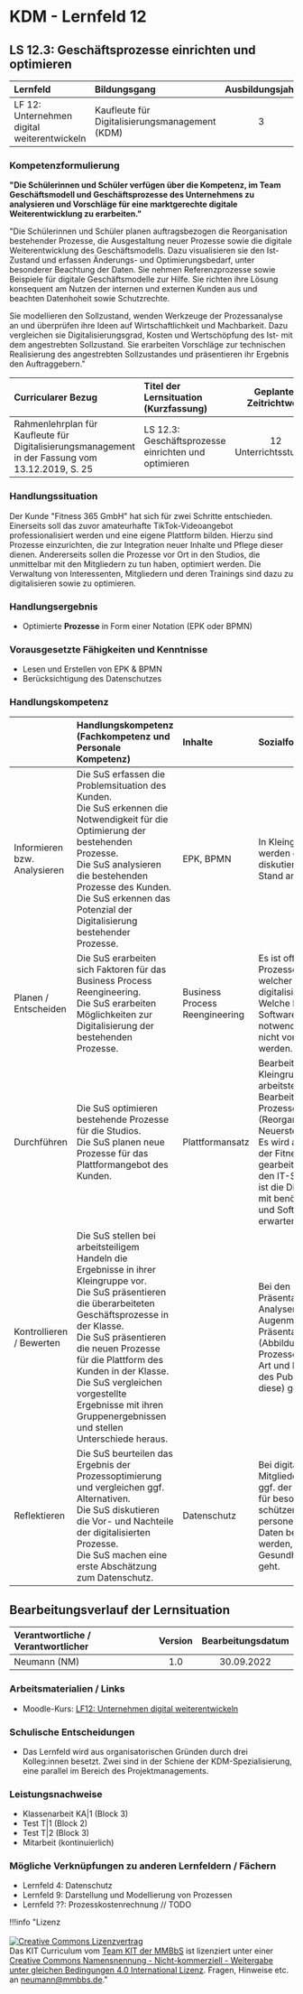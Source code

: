 # KDM - Lernfeld 12

## LS 12.3: Geschäftsprozesse einrichten und optimieren

| Lernfeld | Bildungsgang | Ausbildungsjahr |
| :--- | :--- | :---: |
| LF 12:</br>Unternehmen digital weiterentwickeln | Kaufleute für Digitalisierungsmanagement (KDM) | 3 |

### Kompetenzformulierung

**"Die Schülerinnen und Schüler verfügen über die Kompetenz, im Team Geschäftsmodell und Geschäftsprozesse des Unternehmens zu analysieren und Vorschläge für eine marktgerechte digitale Weiterentwicklung zu erarbeiten."**

"Die Schülerinnen und Schüler planen auftragsbezogen die Reorganisation bestehender Prozesse, die Ausgestaltung neuer Prozesse sowie die digitale Weiterentwicklung des  Geschäftsmodells. Dazu visualisieren sie den Ist-Zustand und erfassen Änderungs- und Optimierungsbedarf, unter besonderer Beachtung der Daten. Sie nehmen Referenzprozesse sowie Beispiele für digitale Geschäftsmodelle zur Hilfe. Sie richten ihre Lösung konsequent am Nutzen der internen und externen Kunden aus und beachten Datenhoheit sowie Schutzrechte.

Sie modellieren den Sollzustand, wenden Werkzeuge der Prozessanalyse an und überprüfen ihre Ideen auf Wirtschaftlichkeit und Machbarkeit. Dazu vergleichen sie Digitalisierungsgrad, Kosten und Wertschöpfung des Ist- mit dem angestrebten Sollzustand. Sie erarbeiten Vorschläge zur technischen Realisierung des angestrebten Sollzustandes und präsentieren ihr Ergebnis den Auftraggebern."

| Curricularer Bezug | Titel der Lernsituation (Kurzfassung) | Geplanter Zeitrichtwert |
| :--- | :--- | :---: |
| Rahmenlehrplan für Kaufleute für Digitalisierungsmanagement in der Fassung vom 13.12.2019, S. 25 | LS 12.3: Geschäftsprozesse einrichten und optimieren | 12 Unterrichtsstunden |

### Handlungssituation

Der Kunde "Fitness 365 GmbH" hat sich für zwei Schritte entschieden. Einerseits soll das zuvor amateurhafte TikTok-Videoangebot professionalisiert werden und eine eigene Plattform bilden. Hierzu sind Prozesse einzurichten, die zur Integration neuer Inhalte und Pflege dieser dienen. Andererseits sollen die Prozesse vor Ort in den Studios, die unmittelbar mit den Mitgliedern zu tun haben, optimiert werden. Die Verwaltung von Interessenten, Mitgliedern und deren Trainings sind dazu zu digitalisieren sowie zu optimieren.

### Handlungsergebnis

- Optimierte **Prozesse** in Form einer Notation (EPK oder BPMN)

<div style="page-break-after: always;"></div>

### Vorausgesetzte Fähigkeiten und Kenntnisse

- Lesen und Erstellen von EPK & BPMN
- Berücksichtigung des Datenschutzes

### Handlungskompetenz

| | Handlungskompetenz</br>(Fachkompetenz und Personale Kompetenz) | Inhalte | Sozialform/Methoden |
| :--- | :--- | :--- | :--- |
| Informieren bzw. Analysieren | Die SuS erfassen die Problemsituation des Kunden.<br>Die SuS erkennen die Notwendigkeit für die Optimierung der bestehenden Prozesse.<br>Die SuS analysieren die bestehenden Prozesse des Kunden.<br>Die SuS erkennen das Potenzial der Digitalisierung bestehender Prozesse. | EPK, BPMN | In Kleingruppen werden die Prozesse diskutiert und ein Ist-Stand analysiert. |
| Planen / Entscheiden | Die SuS erarbeiten sich Faktoren für das Business Process Reengineering.<br>Die SuS erarbeiten Möglichkeiten zur Digitalisierung der bestehenden Prozesse. | Business Process Reengineering | Es ist offen, welche Prozesse die SuS in welcher Form digitalisieren wollen. Welche Hardware und Software dafür notwendig ist, soll nicht vorgegeben werden. |
| Durchführen | Die SuS optimieren bestehende Prozesse für die Studios.<br>Die SuS planen neue Prozesse für das Plattformangebot des Kunden. | Plattformansatz | Bearbeitung in Kleingruppen, ggf. arbeitsteilige Bearbeitung der Prozesse (Reorganisation, Neuerstellung)<br>Es wird am Beispiel der Fitnessbranche gearbeitet - durch den IT-Schwerpunkt ist die Digitalisierung mit benötigter Hard- und Software zu erwarten. |
| Kontrollieren / Bewerten | Die SuS stellen bei arbeitsteiligem Handeln die Ergebnisse in ihrer Kleingruppe vor.<br>Die SuS präsentieren die überarbeiteten Geschäftsprozesse in der Klasse.<br>Die SuS präsentieren die neuen Prozesse für die Plattform des Kunden in der Klasse.<br>Die SuS vergleichen vorgestellte Ergebnisse mit ihren Gruppenergebnissen und stellen Unterschiede heraus. | | Bei den Präsentationen der Analysen wird ein Augenmerk auf die Präsentationstechnik (Abbildung von Prozessen in lesbarer Art und Navigation des Publikums durch diese) gelegt. |
| Reflektieren | Die SuS beurteilen das Ergebnis der Prozessoptimierung und vergleichen ggf. Alternativen.<br>Die SuS diskutieren die Vor- und Nachteile der digitalisierten Prozesse.<br>Die SuS machen eine erste Abschätzung zum Datenschutz.| Datenschutz | Bei digitalen Mitgliederakten muss ggf. der Datenschutz für besonders schützenswerte personenbezogene Daten berücksichtigt werden, da es um die Gesundheitsbranche geht. |

## Bearbeitungsverlauf der Lernsituation

| Verantwortliche / Verantwortlicher | Version | Bearbeitungsdatum |
| :--- | :---: | :---: |
| Neumann (NM) | 1.0 | 30.09.2022 |

### Arbeitsmaterialien / Links

- Moodle-Kurs: [LF12: Unternehmen digital weiterentwickeln
](https://moodle.mm-bbs.de/moodle/course/view.php?id=2737)

### Schulische Entscheidungen

- Das Lernfeld wird aus organisatorischen Gründen durch drei Kolleg:innen besetzt. Zwei sind in der Schiene der KDM-Spezialisierung, eine parallel im Bereich des Projektmanagements.

<div style="page-break-after: always;"></div>

### Leistungsnachweise

- Klassenarbeit KA|1 (Block 3)
- Test T|1 (Block 2)
- Test T|2 (Block 3)
- Mitarbeit (kontinuierlich)

### Mögliche Verknüpfungen zu anderen Lernfeldern / Fächern

- Lernfeld 4: Datenschutz
- Lernfeld 9: Darstellung und Modellierung von Prozessen
- Lernfeld ??: Prozesskostenrechnung // TODO

!!!info "Lizenz<br><br><a rel="license" href="http://creativecommons.org/licenses/by-nc-sa/4.0/"><img alt="Creative Commons Lizenzvertrag" style="border-width:0" src="https://i.creativecommons.org/l/by-nc-sa/4.0/88x31.png" /></a><br /><span xmlns:dct="http://purl.org/dc/terms/" property="dct:title">Das KIT Curriculum</span> vom <a xmlns:cc="http://creativecommons.org/ns#" href="https://herr-nm.github.io/KIT-Curriculum/" property="cc:attributionName" rel="cc:attributionURL">Team KIT der MMBbS</a> ist lizenziert unter einer <a rel="license" href="http://creativecommons.org/licenses/by-nc-sa/4.0/">Creative Commons Namensnennung - Nicht-kommerziell - Weitergabe unter gleichen Bedingungen 4.0 International Lizenz</a>. Fragen, Hinweise etc. an neumann@mmbbs.de."